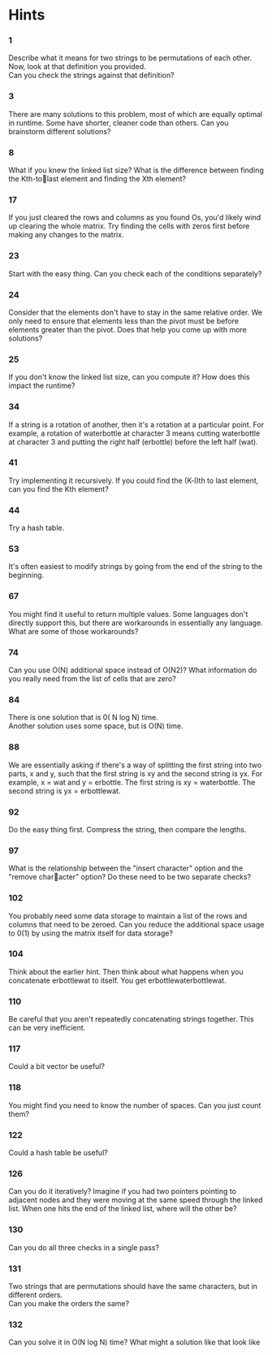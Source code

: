 # Hints

### 1 <a name="1"></a>
Describe what it means for two strings to be permutations of each other.  
Now, look at that definition you provided.  
Can you check the strings against that definition? 

### 3 <a name="3"></a>
There are many solutions to this problem, most of which are equally optimal in runtime. 
Some have shorter, cleaner code than others. Can you brainstorm different solutions?

### 8 <a name="8"></a>
What if you knew the linked list size? What is the difference between finding the Kth-tolast element and finding the Xth element?


### 17 <a name="17"></a>
If you just cleared the rows and columns as you found Os, you'd likely wind up clearing 
the whole matrix. Try finding the cells with zeros first before making any changes to the 
matrix. 

### 23 <a name="23"></a>
Start with the easy thing. Can you check each of the conditions separately?

### 24 <a name="24"></a>
Consider that the elements don't have to stay in the same relative order. We only need 
to ensure that elements less than the pivot must be before elements greater than the 
pivot. Does that help you come up with more solutions?

### 25 <a name="25"></a>
If you don't know the linked list size, can you compute it? How does this impact the runtime? 

### 34 <a name="34"></a>
If a string is a rotation of another, then it's a rotation at a particular point. For example, 
a rotation of waterbottle at character 3 means cutting waterbottle at character 3 
and putting the right half (erbottle) before the left half (wat). 

### 41 <a name="41"></a>
Try implementing it recursively. If you could find the (K-l)th to last element, can you 
find the Kth element? 

### 44 <a name="44"></a>
Try a hash table. 

### 53 <a name="53"></a>
It's often easiest to modify strings by going from the end of the string to the beginning. 

### 67 <a name="67"></a>
You might find it useful to return multiple values. Some languages don't directly support 
this, but there are workarounds in essentially any language. What are some of those 
workarounds?

### 74 <a name="74"></a>
Can you use O(N) additional space instead of O(N2)? What information do you really 
need from the list of cells that are zero?


### 84 <a name="84"></a>
There is one solution that is 0( N log N) time.  
Another solution uses some space, but is O(N) time. 

### 88 <a name="88"></a>
We are essentially asking if there's a way of splitting the first string into two parts, x and 
y, such that the first string is xy and the second string is yx. For example, x = wat and 
y = erbottle. The first string is xy = waterbottle. The second string is yx = 
erbottlewat. 

### 92 <a name="92"></a>
Do the easy thing first. Compress the string, then compare the lengths.

### 97 <a name="97"></a>
What is the relationship between the "insert character" option and the "remove character" option? Do these need to be two separate checks?

### 102 <a name="102"></a>
You probably need some data storage to maintain a list of the rows and columns that 
need to be zeroed. Can you reduce the additional space usage to 0(1) by using the 
matrix itself for data storage?

### 104 <a name="104"></a>
Think about the earlier hint. Then think about what happens when you concatenate 
erbottlewat to itself. You get erbottlewaterbottlewat. 

### 110 <a name="110"></a>
Be careful that you aren't repeatedly concatenating strings together. This can be very inefficient. 

### 117 <a name="117"></a>
Could a bit vector be useful? 


### 118 <a name="118"></a>
You might find you need to know the number of spaces. Can you just count them? 

### 122 <a name="122"></a>
Could a hash table be useful? 

### 126 <a name="126"></a>
Can you do it iteratively? Imagine if you had two pointers pointing to adjacent nodes 
and they were moving at the same speed through the linked list. When one hits the end 
of the linked list, where will the other be? 

### 130 <a name="130"></a>
Can you do all three checks in a single pass?

### 131 <a name="131"></a>
Two strings that are permutations should have the same characters, but in different orders.  
Can you make the orders the same? 

### 132 <a name="132"></a>
Can you solve it in O(N log N) time? What might a solution like that look like